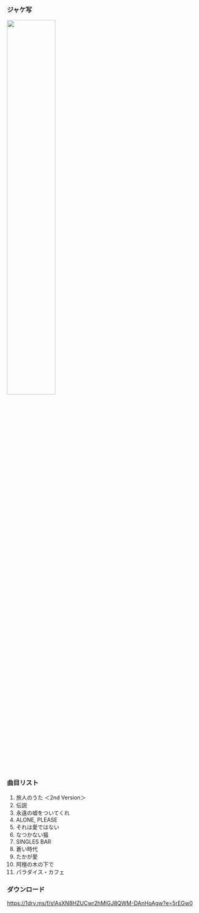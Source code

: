### ジャケ写

<div><img src="https://github.com/KawausoJyou/KawausoJyou.github.io/assets/92703641/cf2a098b-da0b-426e-a8ea-15f1a0e9c38b" width="50%" height="50%"></div>

### 曲目リスト

1. 旅人のうた ＜2nd Version＞
2. 伝説
3. 永遠の嘘をついてくれ
4. ALONE, PLEASE
5. それは愛ではない
6. なつかない猫
7. SINGLES BAR
8. 蒼い時代
9. たかが愛
10. 阿檀の木の下で
11. パラダイス・カフェ

### ダウンロード

https://1drv.ms/f/s!AsXN8HZUCwr2hMlGJ8QWM-DAnHoAgw?e=5rEGw0